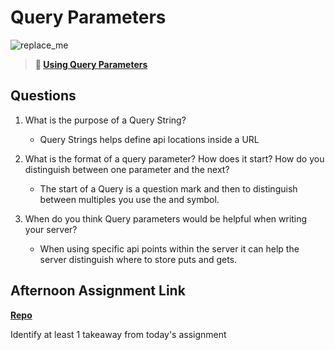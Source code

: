 # Query Parameters

![replace_me](https://codeworks.blob.core.windows.net/public/assets/img/illustrations/placeholder.svg)

> **📖 [Using Query Parameters](https://codeworksacademy.com/fs-student-guide/resources/wk5/01-Query-Parameters)**

## Questions

1. What is the purpose of a Query String?
    -   Query Strings helps define api locations inside a URL 

2. What is the format of a query parameter? How does it start? How do you distinguish between one parameter and the next?
    - The start of a Query is a question mark and then to distinguish between multiples you use the and symbol.

3. When do you think Query parameters would be helpful when writing your server?
    -   When using specific api points within the server it can help the server distinguish where to store puts and gets. 

## Afternoon Assignment Link

**[Repo](https://github.com/ThomF/winter23_gregslist_node)**

Identify at least 1 takeaway from today's assignment

